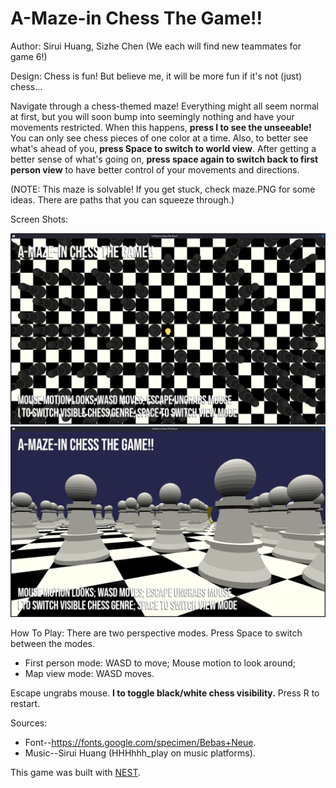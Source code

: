 # A-Maze-in Chess The Game!! 

Author: Sirui Huang, Sizhe Chen (We each will find new teammates for game 6!)

Design: Chess is fun! But believe me, it will be more fun if it's not (just) chess... 

Navigate through a chess-themed maze! Everything might all seem normal at first, but you will soon bump into seemingly nothing and have your movements restricted. When this happens, **press I to see the unseeable!** You can only see chess pieces of one color at a time. Also, to better see what's ahead of you, **press Space to switch to world view**. After getting a better sense of what's going on, **press space again to switch back to first person view** to have better control of your movements and directions.

(NOTE: This maze is solvable! If you get stuck, check maze.PNG for some ideas. There are paths that you can squeeze through.)

Screen Shots:

![Screen Shot](screenshot.png)
![Screen Shot Again](screenshot_1.png)

How To Play:
There are two perspective modes. Press Space to switch between the modes.
- First person mode: WASD to move; Mouse motion to look around; 
- Map view mode: WASD moves.

Escape ungrabs mouse. **I to toggle black/white chess visibility.** Press R to restart.

Sources: 
- Font--https://fonts.google.com/specimen/Bebas+Neue.
- Music--Sirui Huang (HHHhhh_play on music platforms).

This game was built with [NEST](NEST.md).

